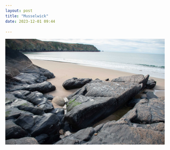 ```yaml
---
layout: post
title: "Musselwick"
date: 2023-12-01 09:44

---
```

![musselwick](/images/fragments/musselwick.jpg)
